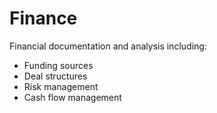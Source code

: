 # Finance

Financial documentation and analysis including:
- Funding sources
- Deal structures
- Risk management
- Cash flow management